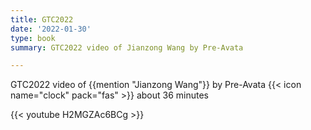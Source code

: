 ```yaml
---
title: GTC2022
date: '2022-01-30'
type: book
summary: GTC2022 video of Jianzong Wang by Pre-Avata

---
```

GTC2022 video of {{mention "Jianzong Wang"}} by Pre-Avata
{{< icon name="clock" pack="fas" >}} about 36 minutes

{{< youtube H2MGZAc6BCg >}}

